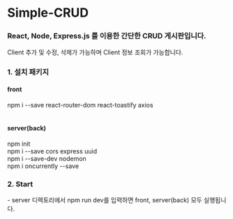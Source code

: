 # Simple-CRUD
<h3>React, Node, Express.js 를 이용한 간단한 CRUD 게시판입니다.</h3>
Client 추가 및 수정, 삭제가 가능하며 Client 정보 조회가 가능합니다.
<h3>1. 설치 패키지</h3>
<h4>front</h4>
npm i --save react-router-dom react-toastify axios
<br>
<br>
<h4>server(back)</h4>
npm init
<br>
npm i --save cors express uuid
<br>
npm i --save-dev nodemon
<br>
npm i oncurrently --save
<br>
<h3>2. Start</h3>
- server 디렉토리에서 npm run dev를 입력하면 front, server(back) 모두 실행됩니다.</h4>
